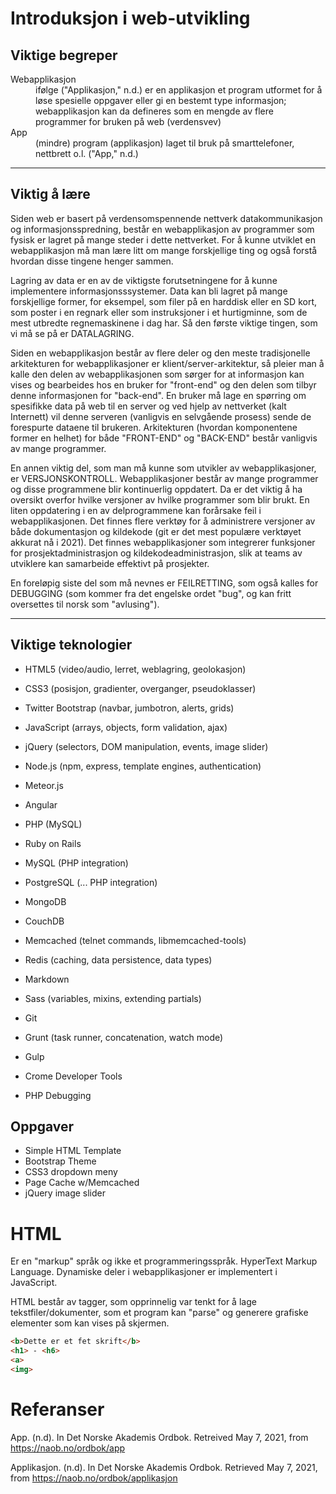 # Introduksjon i web-utvikling
## Viktige begreper
<dl>
<dt>Webapplikasjon</dt>
<dd>ifølge ("Applikasjon," n.d.) er en applikasjon et program utformet for å løse spesielle oppgaver eller gi en bestemt type informasjon; webapplikasjon kan da defineres som en mengde av flere programmer for bruken på web (verdensvev)</dd>

<dt>App</dt>
<dd>(mindre) program (applikasjon) laget til bruk på smarttelefoner, nettbrett o.l. ("App," n.d.)</dd>
<dl>

---
## Viktig å lære

Siden web er basert på verdensomspennende nettverk datakommunikasjon og informasjonsspredning, består en webapplikasjon av programmer som fysisk er lagret på mange steder i dette nettverket. For å kunne utviklet en webapplikasjon må man lære litt om mange forskjellige ting og også forstå hvordan disse tingene henger sammen. 

Lagring av data er en av de viktigste forutsetningene for å kunne implementere informasjonsssystemer. Data kan bli lagret på mange forskjellige former, for eksempel, som filer på en harddisk eller en SD kort, som poster i en regnark eller som instruksjoner i et hurtigminne, som de mest utbredte regnemaskinene i dag har. Så den første viktige tingen, som vi må se på er DATALAGRING. 

Siden en webapplikasjon består av flere deler og den meste tradisjonelle arkitekturen for webapplikasjoner er klient/server-arkitektur, så pleier man å kalle den delen av webapplikasjonen som sørger for at informasjon kan vises og bearbeides hos en bruker for "front-end" og den delen som tilbyr denne informasjonen for "back-end". En bruker må lage en spørring om spesifikke data på web til en server og ved hjelp av nettverket (kalt Internett) vil denne serveren (vanligvis en selvgående prosess) sende de forespurte dataene til brukeren. Arkitekturen (hvordan komponentene former en helhet) for både "FRONT-END" og "BACK-END" består vanligvis av mange programmer.  

En annen viktig del, som man må kunne som utvikler av webapplikasjoner, er VERSJONSKONTROLL. Webapplikasjoner består av mange programmer og disse programmene blir kontinuerlig oppdatert. Da er det viktig å ha oversikt overfor hvilke versjoner av hvilke programmer som blir brukt. En liten oppdatering i en av delprogrammene kan forårsake feil i webapplikasjonen. Det finnes flere verktøy for å administrere versjoner av både dokumentasjon og kildekode (git er det mest populære verktøyet akkurat nå i 2021). Det finnes webapplikasjoner som integrerer funksjoner for prosjektadministrasjon og kildekodeadministrasjon, slik at teams av utviklere kan samarbeide effektivt på prosjekter.

En foreløpig siste del som må nevnes er FEILRETTING, som også kalles for DEBUGGING (som kommer fra det engelske ordet "bug", og kan fritt oversettes til norsk som "avlusing").
 
---

## Viktige teknologier

* HTML5 (video/audio, lerret, weblagring, geolokasjon)
* CSS3 (posisjon, gradienter, overganger, pseudoklasser)
* Twitter Bootstrap (navbar, jumbotron, alerts, grids)
* JavaScript (arrays, objects, form validation, ajax)
* jQuery (selectors, DOM manipulation, events, image slider)

* Node.js (npm, express, template engines, authentication)
* Meteor.js
* Angular
* PHP (MySQL)
* Ruby on Rails

* MySQL (PHP integration)
* PostgreSQL (... PHP integration)
* MongoDB
* CouchDB

* Memcached (telnet commands, libmemcached-tools)
* Redis (caching, data persistence, data types)
* Markdown
* Sass (variables, mixins, extending partials)

* Git
* Grunt (task runner, concatenation, watch mode)
* Gulp
* Crome Developer Tools
* PHP Debugging

## Oppgaver
* Simple HTML Template
* Bootstrap Theme
* CSS3 dropdown meny
* Page Cache w/Memcached
* jQuery image slider

# HTML
Er en "markup" språk og ikke et programmeringsspråk. HyperText Markup Language. Dynamiske deler i webapplikasjoner er implementert i JavaScript.

HTML består av tagger, som opprinnelig var tenkt for å lage tekstfiler/dokumenter, som et program kan "parse" og generere grafiske elementer som kan vises på skjermen. 
```html
<b>Dette er et fet skrift</b>
<h1> - <h6> 
<a>
<img>
```


# Referanser

App. (n.d). In Det Norske Akademis Ordbok. Retreived May 7, 2021, from https://naob.no/ordbok/app

Applikasjon. (n.d). In Det Norske Akademis Ordbok. Retrieved May 7, 2021, from https://naob.no/ordbok/applikasjon 
